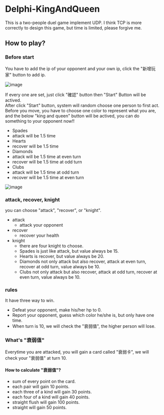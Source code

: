 # Delphi-KingAndQueen

This is a two-people duel game implement UDP. I think TCP is more correctly to design this game, but time is limited, please forgive me.  

## How to play?
### Before start
You have to add the ip of your opponent and your own ip, click the "新增玩家" button to add ip.   

![image](https://user-images.githubusercontent.com/79491377/135618253-1983291a-620e-4712-8bb2-f35873915a5f.png)

If every one are set, just click "確認" button then "Start" Button will be actived.  
After click "Start" button, system will random choose one person to first act.  
Before you move, you have to choose one color to represent what you are, and the below "king and queen" button will be actived, you can do something to your opponent now!!  

* Spades
 * attack will be 1.5 time
* Hearts
 * recover will be 1.5 time
* Diamonds
 * attack will be 1.5 time at even turn
 * recover will be 1.5 time at odd turn
* Clubs
 * attack  will be 1.5 time at odd turn
 * recover will be 1.5 time at even turn

![image](https://user-images.githubusercontent.com/79491377/135619072-e55a608a-cf8b-4a61-a1db-4d3562b152d3.png)

### attack, recover, knight

you can choose "attack", "recover", or "knight".  

* attack
  *  attack your opponent
* recover
  *  recover your health   
* knight
  *   there are four knight to choose.  
  *   Spades is just like attack, but value always be 15.  
  *   Hearts is recover, but value always be 20.  
  *   Diamonds not only attack but also recover, attack at even turn, recover at odd turn, value always be 10.  
  *   Clubs not only attack but also recover,  attack at odd turn, recover at even turn, value always be 10.  

### rules
It have three way to win.
* Defeat your opponent, make his/her hp to 0.  
* Report your opponent, guess which color he/she is, but only have one time.  
* When turn is 10, we will check the "衰弱值", the higher person will lose.  

### What's "衰弱值"
Everytime you are attacked, you will gain a card called "衰弱卡", we will check your "衰弱值" at turn 10.
#### How to calculate "衰弱值"?
* sum of every point on the card.  
* each pair will gain 10 points.
* each three of a kind will gain 30 points.
* each four of a kind will gain 40 points.
* straight flush will gain 100 points.
* straight will gain 50 points.




